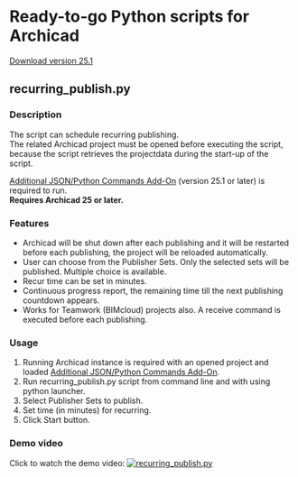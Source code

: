 # Ready-to-go Python scripts for Archicad

[Download version 25.1](https://github.com/tlorantfy/archicad-python-scripts/archive/refs/tags/25.1.zip)

## recurring_publish.py

### Description
The script can schedule recurring publishing.  
The related Archicad project must be opened before executing the script, because the script retrieves the projectdata during the start-up of the script.

[Additional JSON/Python Commands Add-On](https://github.com/tlorantfy/archicad-additional-json-commands/releases) (version 25.1 or later) is required to run.  
**Requires Archicad 25 or later.**

### Features

* Archicad will be shut down after each publishing and it will be restarted before each publishing, the project will be reloaded automatically.
* User can choose from the Publisher Sets. Only the selected sets will be published. Multiple choice is available.
* Recur time can be set in minutes.
* Continuous progress report, the remaining time till the next publishing countdown appears.
* Works for Teamwork (BIMcloud) projects also. A receive command is executed before each publishing.

### Usage

1. Running Archicad instance is required with an opened project and loaded [Additional JSON/Python Commands Add-On](https://github.com/tlorantfy/archicad-additional-json-commands/releases).
2. Run recurring_publish.py script from command line and with using python launcher.
3. Select Publisher Sets to publish.
4. Set time (in minutes) for recurring.
5. Click Start button.

### Demo video
Click to watch the demo video:
[![recurring_publish.py](https://j.gifs.com/lRY80V.gif)](https://ttprivatenew.s3.amazonaws.com/pulse/lorantfyt/attachments/16911630/archicad_recurring_publish_demo.mp4)
